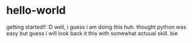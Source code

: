 # hello-world
getting started!! :D
well, i guess i am doing this huh. thought python was easy but guess i will look back it this with somewhat actuual skill. bie
